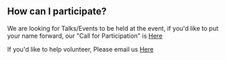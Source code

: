 ## How can I participate?

We are looking for Talks/Events to be held at the event, if you'd like to put your name forward, our "Call for Participation" is [Here](https://s.flawcon.xyz/cfp)

If you'd like to help volunteer, Please email us [Here](mailto:volunteer@flawcon.xyz)
